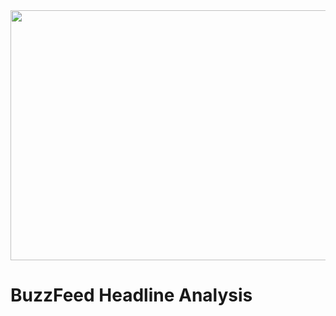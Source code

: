 <img src="https://miro.medium.com/max/780/1*WGgH5V1yI0-_qA_hIcwrDA.png" width="1500" height="400" class="center"> 

# BuzzFeed Headline Analysis